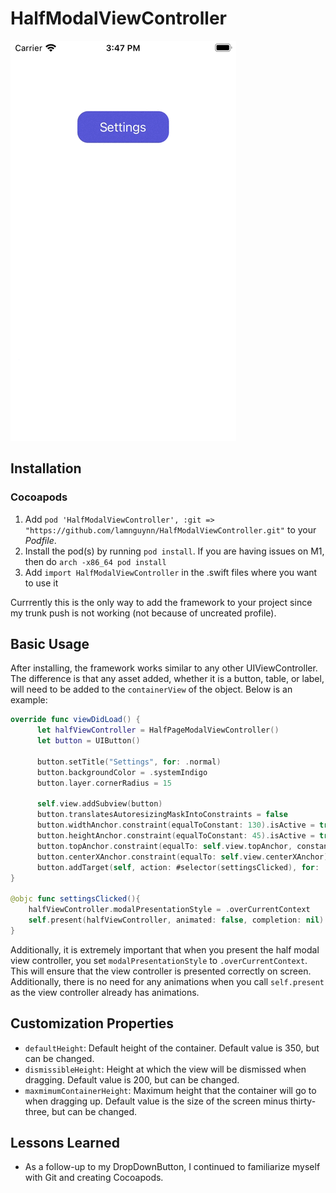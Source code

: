 # HalfModalViewController

![Demo](demoHalfModal.gif)

## Installation

### Cocoapods
1. Add `pod 'HalfModalViewController', :git => "https://github.com/lamnguynn/HalfModalViewController.git"` to your *Podfile*. 
2. Install the pod(s) by running `pod install`. If you are having issues on M1, then do `arch -x86_64 pod install`
3. Add `import HalfModalViewController` in the .swift files where you want to use it

Currrently this is the only way to add the framework to your project since my trunk push is not working (not because of uncreated profile).

## Basic Usage
After installing, the framework works similar to any other UIViewController. The difference is that any asset added, whether it is a button, table, or label,  will need to be added to the `containerView` of the object. Below is an example:

```swift
override func viewDidLoad() {
      let halfViewController = HalfPageModalViewController()
      let button = UIButton()
      
      button.setTitle("Settings", for: .normal)
      button.backgroundColor = .systemIndigo
      button.layer.cornerRadius = 15

      self.view.addSubview(button)
      button.translatesAutoresizingMaskIntoConstraints = false
      button.widthAnchor.constraint(equalToConstant: 130).isActive = true
      button.heightAnchor.constraint(equalToConstant: 45).isActive = true
      button.topAnchor.constraint(equalTo: self.view.topAnchor, constant: 100).isActive = true
      button.centerXAnchor.constraint(equalTo: self.view.centerXAnchor).isActive = true
      button.addTarget(self, action: #selector(settingsClicked), for: .touchUpInside)
}

@objc func settingsClicked(){
    halfViewController.modalPresentationStyle = .overCurrentContext
    self.present(halfViewController, animated: false, completion: nil)
}

```

Additionally, it is extremely important that when you present the half modal view controller, you set `modalPresentationStyle` to `.overCurrentContext`. This will ensure that the view controller is presented correctly on screen. Additionally, there is no need for any animations when you call `self.present` as the view controller already has animations.

## Customization Properties
* `defaultHeight`: Default height of the container. Default value is 350, but can be changed.
* `dismissibleHeight`: Height at which the view will be dismissed when dragging. Default value is 200, but can be changed.
* `maxmimumContainerHeight`: Maximum height that the container will go to when dragging up. Default value is the size of the screen minus thirty-three, but can be changed.

## Lessons Learned
* As a follow-up to my DropDownButton, I continued to familiarize myself with Git and creating Cocoapods.
